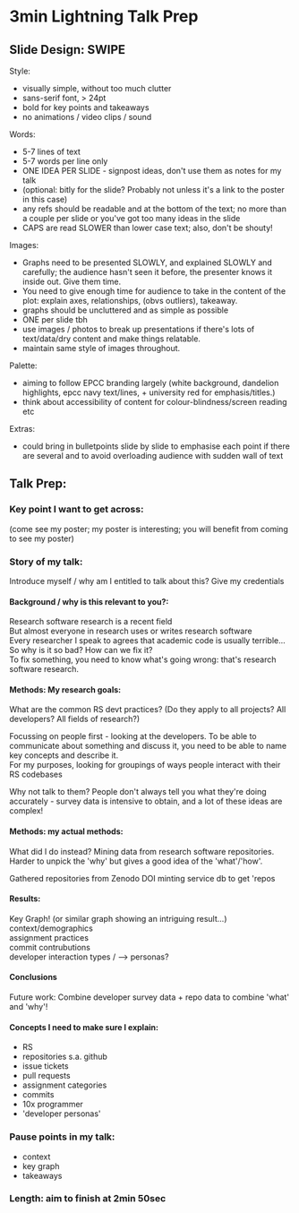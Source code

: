 # 3min Lightning Talk Prep 

## Slide Design: SWIPE 

Style:  
  - visually simple, without too much clutter
  - sans-serif font, > 24pt
  - bold for key points and takeaways
  - no animations / video clips / sound    

Words:  
  - 5-7 lines of text
  - 5-7 words per line only
  - ONE IDEA PER SLIDE - signpost ideas, don't use them as notes for my talk   
  - (optional: bitly for the slide? Probably not unless it's a link to the poster in this case)
  - any refs should be readable and at the bottom of the text; no more than a couple per slide or you've got too many ideas in the slide
  - CAPS are read SLOWER than lower case text; also, don't be shouty!  

Images:  
  - Graphs need to be presented SLOWLY, and explained SLOWLY and carefully; the audience hasn't seen it before, the presenter knows it inside out. Give them time.
  - You need to give enough time for audience to take in the content of the plot: explain axes, relationships, (obvs outliers), takeaway.
  - graphs should be uncluttered and as simple as possible
  - ONE per slide tbh
  - use images / photos to break up presentations if there's lots of text/data/dry content and make things relatable.
  - maintain same style of images throughout.  

Palette:  
  - aiming to follow EPCC branding largely (white background, dandelion highlights, epcc navy text/lines, + university red for emphasis/titles.)
  - think about accessibility of content for colour-blindness/screen reading etc  

Extras:  
  - could bring in bulletpoints slide by slide to emphasise each point if there are several and to avoid overloading audience with sudden wall of text



## Talk Prep:  

### Key point I want to get across:  
(come see my poster; my poster is interesting; you will benefit from coming to see my poster)  

### Story of my talk:   

Introduce myself / why am I entitled to talk about this? Give my credentials    

#### Background / why is this relevant to you?:   
Research software research is a recent field  
But almost everyone in research uses or writes research software  
Every researcher I speak to agrees that academic code is usually terrible...  
So why is it so bad? How can we fix it?   
To fix something, you need to know what's going wrong: that's research software research.   

#### Methods: My research goals: 

What are the common RS devt practices? 
(Do they apply to all projects? All developers? All fields of research?)

Focussing on people first - looking at the developers. 
To be able to communicate about something and discuss it, you need to be able to name key concepts and describe it.  
For my purposes, looking for groupings of ways people interact with their RS codebases

Why not talk to them? 
People don't always tell you what they're doing accurately - survey data is intensive to obtain, and a lot of these ideas are complex!

#### Methods: my actual methods:   

What did I do instead? 
Mining data from research software repositories.  
Harder to unpick the 'why' but gives a good idea of the 'what'/'how'. 

Gathered repositories from Zenodo DOI minting service db to get 'repos 

#### Results:  
Key Graph! (or similar graph showing an intriguing result...)  
context/demographics  
assignment practices  
commit contrubutions  
developer interaction types / --> personas?


#### Conclusions
Future work: 
Combine developer survey data + repo data to combine 'what' and 'why'!  


#### Concepts I need to make sure I explain:  
  - RS
  - repositories s.a. github
  - issue tickets
  - pull requests
  - assignment categories
  - commits
  - 10x programmer
  - 'developer personas'    
 




### Pause points in my talk:   
  - context  
  - key graph 
  - takeaways   

### Length: aim to finish at 2min 50sec  




